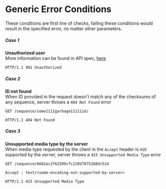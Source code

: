 # Generic Error Conditions

These conditions are first line of checks, failing these conditions would result in the specified error, no matter other parameters.

##### Case 1
**Unauthorized user**  
More information can be found in API spec, [here]()

```
HTTP/1.1 401 Unauthorized
```

##### Case 2
**ID not found**  
When ID provided in the request doesn't match any of the checksums of any sequence, server throws a `404 Not Found` error

```
GET /sequence/some1111garbage11111id/
```

```
HTTP/1.1 404 Not Found
```

##### Case 3
**Unsupported media type by the server**  
When media type requested by the client in the `Accept` header is not supported by the server, server throws a `415 Unsupported Media Type` error

```
GET /sequence/6681ac2f62509cfc220d78751b8dc524

Accept : text/<some-encoding-not-supported-by-server>
```

```
HTTP/1.1 415 Unsupported Media Type
```
